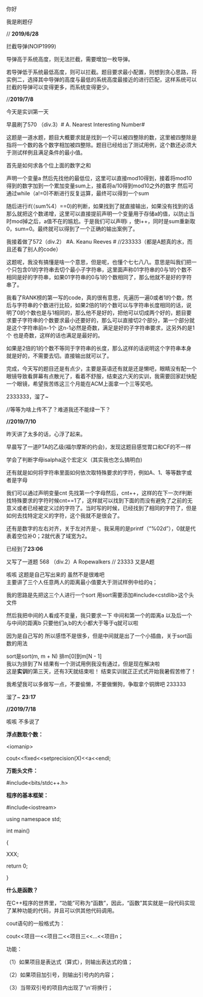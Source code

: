 你好

我是刷题仔

// **2019/6/28**

拦截导弹\(NOIP1999\)

导弹高于系统高度，则无法拦截，需要增加一枚导弹。

若导弹低于系统最低高度，则可以拦截。题目要求最小配置，则想到贪心思路，将实例二，选择其中导弹的高度与最低的系统高度最接近的进行匹配，这样系统可以拦截的导弹可以变得更多，而系统变得更少。

//**2019/7/8**

今天是实训第一天

早晨刷了570 （div.3）\# A. Nearest Interesting Number\#

这题是一道水题，题目大概要求就是找到一个可以被四整除的数，这里被四整除是指将一个数的各个数字相加被四整除。题目已经给出了测试用例，这个数还必须大于测试样例且满足条件的最小值。

首先是如何求各个位上面的数字之和

声明一个变量a 然后先找他的最低位，这里可以直接mod10得到，接着将mod10得到的数字加到一个累加变量sum上，接着将a/10得到mod10之外的数字 然后可通过while（a!=0\)不断进行反复运算，最终可以得到一个sum

随后进行if\(（sum%4）==0\)的判断，如果找到了就直接输出，如果没有找到的话那么就把这个数递增，这里可以直接提前声明一个变量用于存储a的值，以防止当时mod掉之后，a值不在的尴尬。于是我们可以声明i ，使i++，同时是sum重新取0，sum=0。最终就可以得到了一个正确的输出案例了。

我接着做了572（div.2） \#A. Keanu Reeves \#  //233333（都是A题真的水，而且还看了别人的code）

这题呢，我没有搞懂是啥一个意思，但是呢，也懂个七七八八。意思是叫我们把一个只包含01的字符串去切个最小子字符串，这里面声称01字符串的0与1的个数不相同是好的字符串，如果01字符串的0与1的个数相同了，那么他就不是好的字符串了。

我看了RANK榜的第一写的code，真的很有意思，先遍历一遍0或者1的个数，然后与字符串的个数进行比较，如果2倍的1的个数可以与字符串长度相同的话，说明了0的个数也是与1相同的，那么他不是好的，把他可以切成两个好的，题目要求要子字符串的个数要求最小还要好的，那么可以直接切2个部分，第一个部分就是这个字符串前n-1个 这n-1必然是奇数，满足是好的子字符串要求，这另外的是1个 也是奇数，这样的话也满足是最好的。

如果是2倍的1的个数不等同于字符串的长度，那么这样的话说明这个字符串本身就是好的，不需要去切。直接输出就可以了。

完成，今天写的题目还是有点少，主要是英语还有就是还是懒吧，眼睛没有配一个眼镜导致看屏幕有点散光了，看着不舒服，结束这六天的实训，我需要回家赶快配一个眼镜，希望我苦练这三个月能在ACM上面拿一个三等奖吧。

2333333，溜了~

//等等为啥上传不了？难道我还不能绿一下？

**//2019/7/10**

昨天讲了太多的话，心浮了起来。

早晨写了一道PTA的乙级\(福尔摩斯的约会\)，发现这题目感觉胃口和CF的不一样

学会了判断字母isalpha这个宏定义（其实我也怎么搞明白\)

还有就是如何将字符串里面如何依次取特殊要求的字符，例如A、1、等等数字或者是字母

我们可以通过声明变量cnt 先找第一个字母然后，cnt++，这样的在下一次if判断找特殊要求的字符时候cnt==1了，这样就可以找到下面的而没有避免了之前的无意义或者已经被定义过的字符了。当时写的时候，已经找到了相同的字符了，但是如何去找特定定义的字符，这个我就不是很会了。

还有是数字的左右对齐，关于左对齐是-。我采用的是printf（“%02d”），0就是代表着空位补0；2就代表了域宽为2。

已经到了**23:06**

又写了一道题 568 （div.2）A  Ropewalkers // 23333 又是A题

咳咳 这题是自己写出来的 虽然不是很难吧  
主要讲了三个人任意两人的距离最小值要大于测试样例中给的q；

我的思路是先把这三个人进行一个sort 用sort需要添加\#include&lt;cstdlib&gt;这个头文件

然后我把中间的人看成不变量，我只要求一下 中间和第一个的距离a 以及后一个与中间的距离b 只要他们a,b的大小都大于等于q就可以啦

因为是自己写的 所以感悟不是很多，但是中间就是出了一个小插曲，关于sort函数的用法

sort是sort\(m, m + N\) 排m\[0\]到m\[N - 1\]  
  我以为排到了N 结果有一个测试用例我没有通过，但是现在解决啦  
这是**实训**的第三天，还有3天就结束啦！ 结束实训就正正式式开始我暑假苦修了！

我希望我可以多做写一点，不要偷懒，不要做懒狗，争取拿个铜牌吧 233333

溜了~ **23:17**

**//2019/7/18**

咳咳 不多说了

**浮点数取个数：**

&lt;iomanip&gt;

cout&lt;&lt;fixed&lt;&lt;setprecision\(X\)&lt;&lt;a&lt;&lt;endl;

**万能头文件：**

\#include&lt;bits/stdc++.h&gt;

**程序的基本框架：**

\#include&lt;iostream&gt;

using namespace std;

int main\(\)

{

XXX;

return 0;

}

**什么是函数？**

在C++程序的世界里，“功能”可称为“函数”，因此，“函数”其实就是一段代码实现了某种功能的代码，并且可以供其他代码调用。

cout语句的一般格式为：

cout&lt;&lt;项目一&lt;&lt;项目二&lt;&lt;项目三&lt;&lt;...&lt;&lt;项目n；

功能：

（1）如果项目是表达式（算式），则输出表达式的值；

（2）如果项目加引号，则输出引号内的内容；

（3）当带双引号的项目内出现了'\n'将换行；

